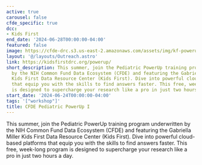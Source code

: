 ```yaml
---
active: true
carousel: false
cfde_specific: true
dcc:
- Kids First
end_date: '2024-06-28T00:00:00-04:00'
featured: false
image: https://cfde-drc.s3.us-east-2.amazonaws.com/assets/img/kf-powerup-2024.png
layout: '@/layouts/Outreach.astro'
link: https://kidsfirstdrc.org/powerup/
short_description: This summer, join the Pediatric PowerUp training program underwritten
  by the NIH Common Fund Data Ecosystem (CFDE) and featuring the Gabriella Miller
  Kids First Data Resource Center (Kids First). Dive into powerful cloud-based platforms
  that equip you with the skills to find answers faster. This free, week-long program
  is designed to supercharge your research like a pro in just two hours a day.
start_date: '2024-06-24T00:00:00-04:00'
tags: '["workshop"]'
title: CFDE Pediatric PowerUp I
---
```

This summer, join the Pediatric PowerUp training program underwritten by the NIH Common Fund Data Ecosystem (CFDE) and featuring the Gabriella Miller Kids First Data Resource Center (Kids First). Dive into powerful cloud-based platforms that equip you with the skills to find answers faster. This free, week-long program is designed to supercharge your research like a pro in just two hours a day.